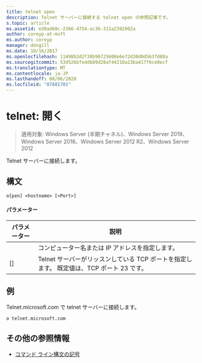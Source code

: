 ```yaml
---
title: telnet open
description: Telnet サーバーに接続する telnet open の参照記事です。
s.topic: article
ms.assetid: e30ad68c-2366-4754-ac36-311a2392902a
author: coreyp-at-msft
ms.author: coreyp
manager: dongill
ms.date: 10/16/2017
ms.openlocfilehash: 11498b2d2f38b96725608e6e72d30d0d563fd88a
ms.sourcegitcommit: 53d526bfeddb89d28af44210a23ba417f6ce0ecf
ms.translationtype: MT
ms.contentlocale: ja-JP
ms.lasthandoff: 08/06/2020
ms.locfileid: "87881701"
---
```

# <a name="telnet-open"></a>telnet: 開く

> 適用対象: Windows Server (半期チャネル)、Windows Server 2019、Windows Server 2016、Windows Server 2012 R2、Windows Server 2012

Telnet サーバーに接続します。

## <a name="syntax"></a>構文
```
o[pen] <hostname> [<Port>]
```
#### <a name="parameters"></a>パラメーター

| パラメーター  |                                        説明                                         |
|------------|--------------------------------------------------------------------------------------------|
| <hostname> |                         コンピューター名または IP アドレスを指定します。                         |
|  [<Port>]  | Telnet サーバーがリッスンしている TCP ポートを指定します。 既定値は、TCP ポート 23 です。 |

## <a name="examples"></a>例
Telnet.microsoft.com で telnet サーバーに接続します。
```
o telnet.microsoft.com
```
## <a name="additional-references"></a>その他の参照情報
- [コマンド ライン構文の記号](command-line-syntax-key.md)
